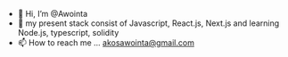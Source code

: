 - 👋 Hi, I’m @Awointa
- 👀
  my present stack consist of Javascript, React.js, Next.js and learning Node.js, typescript, solidity
- 📫 How to reach me ... akosawointa@gmail.com

<!---
Awointa/Awointa is a ✨ special ✨ repository because its `README.md` (this file) appears on your GitHub profile.
You can click the Preview link to take a look at your changes.
--->

